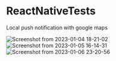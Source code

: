 # ReactNativeTests

Local push notification with google maps


![Screenshot from 2023-01-04 18-21-02](https://user-images.githubusercontent.com/60085936/210601309-f1c676f4-8d46-4fb3-87a7-bae0576a8382.png)
![Screenshot from 2023-01-05 16-14-31](https://user-images.githubusercontent.com/60085936/210800708-bac8c09c-c0c1-4e57-a0d5-e6ad1440f4e8.png)
![Screenshot from 2023-01-06 23-20-56](https://user-images.githubusercontent.com/60085936/211102727-9c251315-c4f6-41ed-88ec-fc35bd9ae2a8.png)
